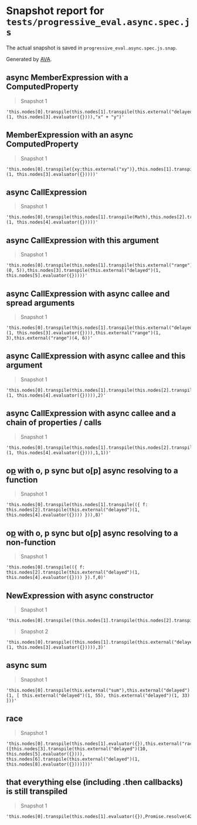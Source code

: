 # Snapshot report for `tests/progressive_eval.async.spec.js`

The actual snapshot is saved in `progressive_eval.async.spec.js.snap`.

Generated by [AVA](https://avajs.dev).

## async MemberExpression with a ComputedProperty

> Snapshot 1

    'this.nodes[0].transpile(this.nodes[1].transpile(this.external("delayed")(1, this.nodes[3].evaluator({}))),"x" + "y")'

## MemberExpression with an async ComputedProperty

> Snapshot 1

    'this.nodes[0].transpile({xy:this.external("xy")},this.nodes[1].transpile(this.external("delayed")(1, this.nodes[3].evaluator({}))))'

## async CallExpression

> Snapshot 1

    'this.nodes[0].transpile(this.nodes[1].transpile(Math),this.nodes[2].transpile(this.external("delayed")(1, this.nodes[4].evaluator({}))))'

## async CallExpression with this argument

> Snapshot 1

    'this.nodes[0].transpile(this.nodes[1].transpile(this.external("range")(0, 5)),this.nodes[3].transpile(this.external("delayed")(1, this.nodes[5].evaluator({}))))'

## async CallExpression with async callee and spread arguments

> Snapshot 1

    'this.nodes[0].transpile(this.nodes[1].transpile(this.external("delayed")(1, this.nodes[3].evaluator({}))),this.external("range")(1, 3),this.external("range")(4, 6))'

## async CallExpression with async callee and this argument

> Snapshot 1

    'this.nodes[0].transpile(this.nodes[1].transpile(this.nodes[2].transpile(this.external("delayed")(1, this.nodes[4].evaluator({})))),2)'

## async CallExpression with async callee and a chain of properties / calls

> Snapshot 1

    'this.nodes[0].transpile(this.nodes[1].transpile(this.nodes[2].transpile(this.external("delayed")(1, this.nodes[4].evaluator({}))),1,1))'

## o[p](args) with o, p sync but o[p] async resolving to a function

> Snapshot 1

    'this.nodes[0].transpile(this.nodes[1].transpile(({ f: this.nodes[2].transpile(this.external("delayed")(1, this.nodes[4].evaluator({}))) })),8)'

## o[p](args) with o, p sync but o[p] async resolving to a non-function

> Snapshot 1

    'this.nodes[0].transpile(({ f: this.nodes[2].transpile(this.external("delayed")(1, this.nodes[4].evaluator({}))) }).f,0)'

## NewExpression with async constructor

> Snapshot 1

    'this.nodes[0].transpile((this.nodes[1].transpile(this.nodes[2].transpile(this.external("delayed"),1,this.nodes[3].evaluator({})))),3)'

> Snapshot 2

    'this.nodes[0].transpile((this.nodes[1].transpile(this.external("delayed")(1, this.nodes[3].evaluator({})))),3)'

## async sum

> Snapshot 1

    'this.nodes[0].transpile(this.external("sum"),this.external("delayed")(1, [ this.external("delayed")(1, 55), this.external("delayed")(1, 33) ]))'

## race

> Snapshot 1

    'this.nodes[0].transpile(this.nodes[1].evaluator({}),this.external("race")([this.nodes[3].transpile(this.external("delayed")(10, this.nodes[5].evaluator({}))), this.nodes[6].transpile(this.external("delayed")(1, this.nodes[8].evaluator({})))]))'

## that everything else (including .then callbacks) is still transpiled

> Snapshot 1

    'this.nodes[0].transpile(this.nodes[1].evaluator({}),Promise.resolve(42))'
